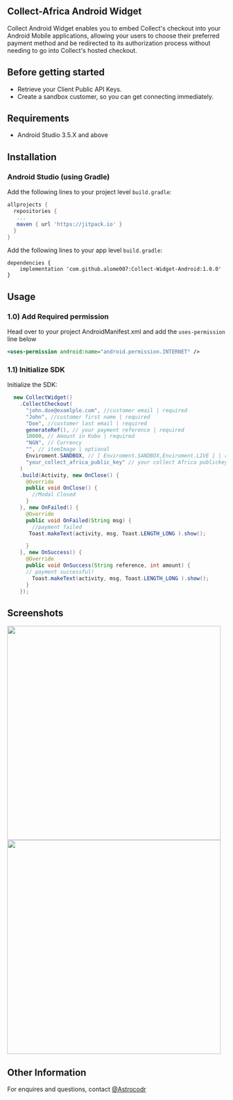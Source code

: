 
## Collect-Africa Android Widget

Collect Android Widget enables you to embed Collect's checkout into your Android Mobile applications, allowing your users to choose their preferred payment method and be redirected to its authorization process without needing to go into Collect's hosted checkout.

## Before getting started


- Retrieve your Client Public API Keys.
- Create a sandbox customer, so you can get connecting immediately.


## Requirements
- Android Studio 3.5.X and above

## Installation

### Android Studio (using Gradle)
Add the following lines to your project level `build.gradle`:
```gradle
allprojects {
  repositories {
   ...
   maven { url 'https://jitpack.io' }
  }
}
```
Add the following lines to your app level `build.gradle`:
```
dependencies {
    implementation 'com.github.alome007:Collect-Widget-Android:1.0.0'
}
```

## Usage

### 1.0) Add Required permission

Head over to  your project  AndroidManifest.xml and add the `uses-permission` line below

```xml
<uses-permission android:name="android.permission.INTERNET" />
```

### 1.1) Initialize SDK

Initialize the SDK:

```java
  new CollectWidget()
    .CollectCheckout(
      "john.doe@examlple.com", //customer email | required
      "John", //customer first name | required
      "Doe", //customer last email | required
      generateRef(), // your payment reference | required
      10000, // Amount in Kobo | required
      "NGN", // Currency 
      "", // itemImage | optional
      Enviroment.SANDBOX, // [ Enviroment.SANDBOX,Enviroment.LIVE ] | required
      "your_collect_africa_public_key" // your collect Africa publickey
    )
    .build(Activity, new OnClose() {
      @Override
      public void OnClose() {
        //Modal Closed
      }
    }, new OnFailed() {
      @Override
      public void OnFailed(String msg) {
        //payment failed
       Toast.makeText(activity, msg, Toast.LENGTH_LONG ).show();

      }
    }, new OnSuccess() {
      @Override
      public void OnSuccess(String reference, int amount) {
      // payment successful!
        Toast.makeText(activity, msg, Toast.LENGTH_LONG ).show();
      }
    });
```


## Screenshots

<img src="https://github.com/alome007/Collect-Widget-Android/blob/main/app/screen_short_1.png" width="auto" height="492">
<img src="https://github.com/alome007/Collect-Widget-Android/blob/main/app/Screenshots/screenshot2.jpeg" width="auto" height="492">


## Other Information
For enquires and questions, contact
[@Astrocodr](https://github.com/alome007/)
